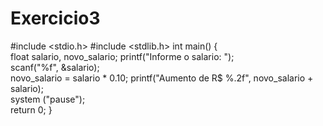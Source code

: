 # Exercicio3
#include <stdio.h>
#include <stdlib.h>
  int main() {    
  float salario, novo_salario;
  printf("Informe o salario: ");   
  scanf("%f", &salario);    
  novo_salario = salario * 0.10;
  printf("Aumento de R$ %.2f", novo_salario + salario);   
  system ("pause");    
  return 0;
}
